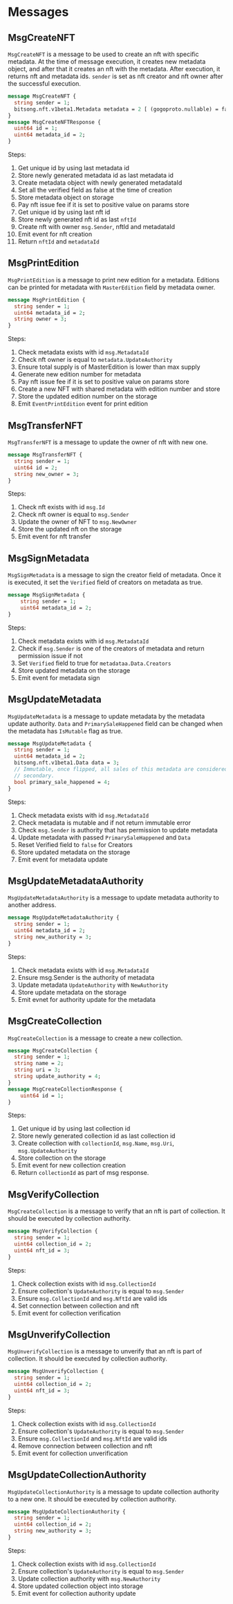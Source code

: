 # Messages

## MsgCreateNFT

`MsgCreateNFT` is a message to be used to create an nft with specific metadata.
At the time of message execution, it creates new metadata object, and after that it creates an nft with the metadata.
After execution, it returns nft and metadata ids.
`sender` is set as nft creator and nft owner after the successful execution.

```protobuf
message MsgCreateNFT {
  string sender = 1;
  bitsong.nft.v1beta1.Metadata metadata = 2 [ (gogoproto.nullable) = false ];
}
message MsgCreateNFTResponse {
  uint64 id = 1;
  uint64 metadata_id = 2;
}
```

Steps:

1. Get unique id by using last metadata id
2. Store newly generated metadata id as last metadata id
3. Create metadata object with newly generated metadataId
4. Set all the verified field as false at the time of creation
5. Store metadata object on storage
6. Pay nft issue fee if it is set to positive value on params store
7. Get unique id by using last nft id
8. Store newly generated nft id as last `nftId`
9. Create nft with owner `msg.Sender`, nftId and metadataId
10. Emit event for nft creation
11. Return `nftId` and `metadataId`

## MsgPrintEdition

`MsgPrintEdition` is a message to print new edition for a metadata.
Editions can be printed for metadata with `MasterEdition` field by metadata owner.

```protobuf
message MsgPrintEdition {
  string sender = 1;
  uint64 metadata_id = 2;
  string owner = 3;
}
```

Steps:

1. Check metadata exists with id `msg.MetadataId`
2. Check nft owner is equal to `metadata.UpdateAuthority`
3. Ensure total supply is of MasterEdition is lower than max supply
4. Generate new edition number for metadata
5. Pay nft issue fee if it is set to positive value on params store
6. Create a new NFT with shared metadata with edition number and store
7. Store the updated edition number on the storage
8. Emit `EventPrintEdition` event for print edition

## MsgTransferNFT

`MsgTransferNFT` is a message to update the owner of nft with new one.

```protobuf
message MsgTransferNFT {
  string sender = 1;
  uint64 id = 2;
  string new_owner = 3;
}
```

Steps:

1. Check nft exists with id `msg.Id`
2. Check nft owner is equal to `msg.Sender`
3. Update the owner of NFT to `msg.NewOwner`
4. Store the updated nft on the storage
5. Emit event for nft transfer

## MsgSignMetadata

`MsgSignMetadata` is a message to sign the creator field of metadata.
Once it is executed, it set the `Verified` field of creators on metadata as true.

```protobuf
message MsgSignMetadata {
    string sender = 1;
    uint64 metadata_id = 2;
}
```

Steps:

1. Check metadata exists with id `msg.MetadataId`
2. Check if `msg.Sender` is one of the creators of metadata and return permission issue if not
3. Set `Verified` field to true for `metadataa.Data.Creators`
4. Store updated metadata on the storage
5. Emit event for metadata sign

## MsgUpdateMetadata

`MsgUpdateMetadata` is a message to update metadata by the metadata update authority.
`Data` and `PrimarySaleHappened` field can be changed when the metadata has `IsMutable` flag as true.

```protobuf
message MsgUpdateMetadata {
  string sender = 1;
  uint64 metadata_id = 2;
  bitsong.nft.v1beta1.Data data = 3;
  // Immutable, once flipped, all sales of this metadata are considered
  // secondary.
  bool primary_sale_happened = 4;
}
```

Steps:

1. Check metadata exists with id `msg.MetadataId`
2. Check metadata is mutable and if not return immutable error
3. Check `msg.Sender` is authority that has permission to update metadata
4. Update metadata with passed `PrimarySaleHappened` and `Data`
5. Reset Verified field to `false` for Creators
6. Store updated metadata on the storage
7. Emit event for metadata update

## MsgUpdateMetadataAuthority

`MsgUpdateMetadataAuthority` is a message to update metadata authority to another address.

```protobuf
message MsgUpdateMetadataAuthority {
  string sender = 1;
  uint64 metadata_id = 2;
  string new_authority = 3;
}
```

Steps:

1. Check metadata exists with id `msg.MetadataId`
2. Ensure msg.Sender is the authority of metadata
3. Update metadata `UpdateAuthority` with `NewAuthority`
4. Store update metadata on the storage
5. Emit evnet for authority update for the metadata

## MsgCreateCollection

`MsgCreateCollection` is a message to create a new collection.

```protobuf
message MsgCreateCollection {
  string sender = 1;
  string name = 2;
  string uri = 3;
  string update_authority = 4;
}
message MsgCreateCollectionResponse {
    uint64 id = 1;
}
```

Steps:

1. Get unique id by using last collection id
2. Store newly generated collection id as last collection id
3. Create collection with `collectionId`, `msg.Name`, `msg.Uri`, `msg.UpdateAuthority`
4. Store collection on the storage
5. Emit event for new collection creation
6. Return `collectionId` as part of msg response.

## MsgVerifyCollection

`MsgCreateCollection` is a message to verify that an nft is part of collection.
It should be executed by collection authority.

```protobuf
message MsgVerifyCollection {
  string sender = 1;
  uint64 collection_id = 2;
  uint64 nft_id = 3;
}
```

Steps:

1. Check collection exists with id `msg.CollectionId`
2. Ensure collection's `UpdateAuthority` is equal to `msg.Sender`
3. Ensure `msg.CollectionId` and `msg.NftId` are valid ids
4. Set connection between collection and nft
5. Emit event for collection verification

## MsgUnverifyCollection

`MsgUnverifyCollection` is a message to unverify that an nft is part of collection.
It should be executed by collection authority.

```protobuf
message MsgUnverifyCollection {
  string sender = 1;
  uint64 collection_id = 2;
  uint64 nft_id = 3;
}
```

Steps:

1. Check collection exists with id `msg.CollectionId`
2. Ensure collection's `UpdateAuthority` is equal to `msg.Sender`
3. Ensure `msg.CollectionId` and `msg.NftId` are valid ids
4. Remove connection between collection and nft
5. Emit event for collection unverification

## MsgUpdateCollectionAuthority

`MsgUpdateCollectionAuthority` is a message to update collection authority to a new one.
It should be executed by collection authority.

```protobuf
message MsgUpdateCollectionAuthority {
  string sender = 1;
  uint64 collection_id = 2;
  string new_authority = 3;
}
```

Steps:

1. Check collection exists with id `msg.CollectionId`
2. Ensure collection's `UpdateAuthority` is equal to `msg.Sender`
3. Update collection authority with `msg.NewAuthority`
4. Store updated collection object into storage
5. Emit event for collection authority update
